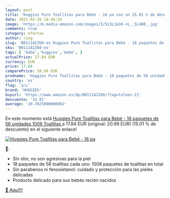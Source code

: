 ```yaml
---
layout: post
title: 'Huggies Pure Toallitas para Bebé - 18 pa con un 15.01 % de descuento'
date: 2021-02-26 14:44:24
image: 'https://m.media-amazon.com/images/I/513L1m1K-+L._SL400_.jpg'
comments: true
category: ofertas
author: ring
slug: 'B0111AIZ68-es Huggies Pure Toallitas para Bebé - 18 paquetes de 56...'
sku: 'B0111AIZ68-es'
tags: [ 'bebé','huggies','bebé', ]
actualPrice: 17.84 EUR
currency: EUR
price: 17.84
comparePrice: 20.99 EUR
prodname: 'Huggies Pure Toallitas para Bebé - 18 paquetes de 56 unidades  1008 Toallitas '
country: 'es'
flag: '🇪🇸'
brand: 'HUGGIES'
buyurl: 'https://www.amazon.es/dp/B0111AIZ68/?tag=tolees-21'
descuento: '15.01'
average: '20.7025000000002'
---
```


En este momento está [Huggies Pure Toallitas para Bebé - 18 paquetes de 56 unidades  1008 Toallitas ](https://www.amazon.es/dp/B0111AIZ68/?tag=tolees-21) a 17.84 EUR (original: 20.99 EUR) (15.01 %  de descuento) en el siguiente enlace!

[![Huggies Pure Toallitas para Bebé - 18 pa](https://m.media-amazon.com/images/I/513L1m1K-+L._SL400_.jpg)](https://www.amazon.es/dp/B0111AIZ68/?tag=tolees-21)

🔎:

- Sin olor, no son agresivas para la piel
- 18 paquetes de 56 toallitas cada uno: 1008 paquetes de toallitas en total
- Sin parabenos ni fenoxietanol: cuidado y protección para las pieles delicadas
- Producto delicado para sus bebés recién nacidos

[🛒 Aquí!!!](https://www.amazon.es/dp/B0111AIZ68/?tag=tolees-21)
